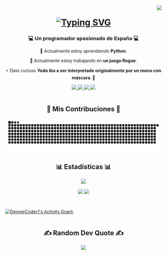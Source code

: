 <img align="right" src="https://visitor-badge.laobi.icu/badge?page_id=DaniPooh777.DaniPooh777&left_text=My%20Page%20Visitors" />

<h1 align="center">
	<a href="https://git.io/typing-svg">
		<img src="https://readme-typing-svg.demolab.com?font=Righteous&center=true&vCenter=true&pause=1000&width=500&lines=Hi+there!+%F0%9F%91%8B;I+am+Daniel;The+beginning+of+an+odyssey;Made+the+force+be+with+you" alt="Typing SVG" />
		</a>
</h1>

<h3 align="center">💻 Un programador apasionado de España 💻</h3>

<div align="center">
 
  🌱 Actualmente estoy aprendiendo **Python**.
  
 🔭 Actualmente estoy trabajando en **un juego Rogue**.

⚡ Dato curioso **Yoda iba a ser interpretado originalmente por un mono con máscara. 🐒**
 </div>
 
<div align="center">
	<a href="mailto:danielgranadoparrondo@gmail.com"><img src="https://img.shields.io/badge/Gmail-333333?style=for-the-badge&logo=gmail&logoColor=red" />
	</a>
	<a href="https://www.python.org/">
		<img src="https://img.shields.io/badge/python-3670A0?style=for-the-badge&logo=python&logoColor=ffdd54" />
	</a>
	<a href="https://www.canva.com/es_es/">
		<img src="https://img.shields.io/badge/Canva-%2300C4CC.svg?style=for-the-badge&logo=Canva&logoColor=white" />
	</a>
	<a href="https://inkscape.app/es/">
		<img src="https://img.shields.io/badge/Inkscape-e0e0e0?style=for-the-badge&logo=inkscape&logoColor=080A13" />
	</a>
</div>
<br/>
<div align="center">
	<h2>🧱 Mis Contribuciones 🧱</h2>
	<picture>
  		<source media="(prefers-color-scheme: dark)" srcset="https://raw.githubusercontent.com/DaniPooh777/DaniPooh777/output/github-snake-dark.svg" />
  		<source media="(prefers-color-scheme: light)" srcset="https://raw.githubusercontent.com/DaniPooh777/DaniPooh777/output/github-snake.svg" />
  		<img alt="github-snake" src="https://raw.githubusercontent.com/DaniPooh777/DaniPooh777/output/github-snake.svg" />
	</picture>
</div>

<h2 align="center">📊 Estadísticas 📊</h2>
<p align="center">
	<img src="https://github-readme-stats.vercel.app/api/top-langs/?username=DaniPooh777&theme=radical&hide_border=true&include_all_commits=false&count_private=false&layout=compact" />
</p>
<p align="center">
	<img src="https://github-readme-stats.vercel.app/api?username=DaniPooh777&theme=radical&hide_border=true&include_all_commits=false&count_private=false" width="400" />
	<img src="https://nirzak-streak-stats.vercel.app/?user=DaniPooh777&theme=radical&hide_border=true" width="439" />
</p>
<br/>

  <a href="https://github.com/ashutosh00710/github-readme-activity-graph"><img alt="DenverCoder1's Activity Graph" src="https://github-readme-activity-graph.vercel.app/graph/?username=DaniPooh777&bg_color=1F222E&color=F8D866&line=F85D7F&point=FFFFFF&hide_border=true" /></a> 
<br/><br/>

<h2 align="center">✍️ Random Dev Quote ✍️</h2>
<p align="center">
  <img src="https://quotes-github-readme.vercel.app/api?type=horizontal&theme=radical" />
</p>
